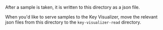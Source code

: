 After a sample is taken, it is written to this directory as a json file.

When you'd like to serve samples to the Key Visualizer, move the relevant json files from this directory to the
`key-visualizer-read` directory.

